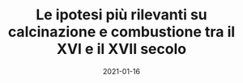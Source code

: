 ---
categories: scienze-naturali
date: '2021-01-16'
description: Le ipotesi più rilevanti sulla calcinazione e la combustione fatte tra
  il sedicesimo e il diciassettesimo secolo.
externalUrl: https://bortox.it/Compiti-scolastici/appunti/2021/01/17/Ipotesi-calcinazione-combustione.html
lss: nascita-della-chimica-moderna
tags: flogisto stahl boyle settecento ipotesi
title: Le ipotesi più rilevanti su calcinazione e combustione tra il XVI e il XVII
  secolo
type: redirect
target: https://bortox.it/Compiti-scolastici/appunti/2021/01/17/Ipotesi-calcinazione-combustione.html
---